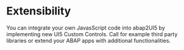 # Extensibility

You can integrate your own JavasScript code into abap2UI5 by implementing new UI5 Custom Controls. Call for example third party libraries or extend your ABAP apps with additional functionalities.<br>

